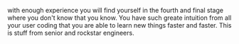 with enough experience you will find yourself in the fourth and final stage where you don't know that you know. 
You have such greate intuition from all your user coding that you are able to learn new things faster and faster. 
This is stuff from senior and rockstar engineers.


